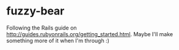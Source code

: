 # fuzzy-bear
Following the Rails guide on http://guides.rubyonrails.org/getting_started.html. Maybe I'll make something more of it when I'm through :)
